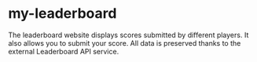 # my-leaderboard
The leaderboard website displays scores submitted by different players. It also allows you to submit your score. All data is preserved thanks to the external Leaderboard API service.

